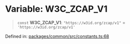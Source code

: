 # Variable: W3C\_ZCAP\_V1

> `const` **W3C\_ZCAP\_V1**: `"https://w3id.org/zcap/v1"` = `'https://w3id.org/zcap/v1'`

Defined in: [packages/common/src/constants.ts:68](https://github.com/dcdpr/did-btcr2-js/blob/c82bc5c69016e1146a0c52c6e6b21621f5abd6d4/packages/common/src/constants.ts#L68)
